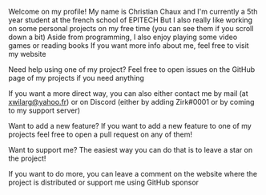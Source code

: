 Welcome on my profile!
My name is Christian Chaux and I'm currently a 5th year student at the french school of EPITECH
But I also really like working on some personal projects on my free time (you can see them if you scroll down a bit)
Aside from programming, I also enjoy playing some video games or reading books
If you want more info about me, feel free to visit my website

Need help using one of my project?
Feel free to open issues on the GitHub page of my projects if you need anything

If you want a more direct way, you can also either contact me by mail (at xwilarg@yahoo.fr) or on Discord (either by adding Zirk#0001 or by coming to my support server)

Want to add a new feature?
If you want to add a new feature to one of my projects feel free to open a pull request on any of them!

Want to support me?
The easiest way you can do that is to leave a star on the project!

If you want to do more, you can leave a comment on the website where the project is distributed or support me using GitHub sponsor
